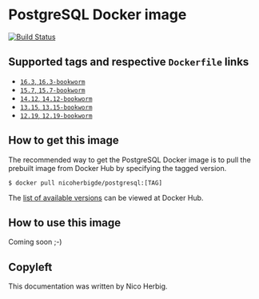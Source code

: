 # PostgreSQL Docker image

[![Build Status](https://github.com/nicoherbigio/docker-postgresql/actions/workflows/build-docker-images.yml/badge.svg)](https://github.com/nicoherbigio/docker-postgresql/actions/workflows/build-docker-images.yml)

## Supported tags and respective `Dockerfile` links

 * [`16.3`, `16.3-bookworm`](https://github.com/nicoherbigio/docker-postgresql/blob/main/16.3/debian/default/Dockerfile)
 * [`15.7`, `15.7-bookworm`](https://github.com/nicoherbigio/docker-postgresql/blob/main/15.7/debian/default/Dockerfile)
 * [`14.12`, `14.12-bookworm`](https://github.com/nicoherbigio/docker-postgresql/blob/main/14.12/debian/default/Dockerfile)
 * [`13.15`, `13.15-bookworm`](https://github.com/nicoherbigio/docker-postgresql/blob/main/13.15/debian/default/Dockerfile)
 * [`12.19`, `12.19-bookworm`](https://github.com/nicoherbigio/docker-postgresql/blob/main/12.19/debian/default/Dockerfile)

## How to get this image

The recommended way to get the PostgreSQL Docker image is to pull the prebuilt image from Docker Hub by specifying the tagged version.

```console
$ docker pull nicoherbigde/postgresql:[TAG]
```

The [list of available versions](https://hub.docker.com/r/nicoherbigde/postgresql/tags) can be viewed at Docker Hub.

## How to use this image

Coming soon ;-)

## Copyleft

This documentation was written by Nico Herbig.
